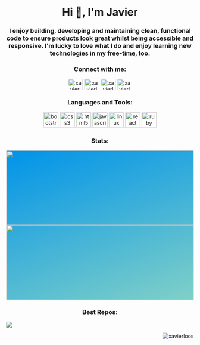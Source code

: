 
<h1 align="center">Hi 👋, I'm Javier</h1>
<h3 align="center">I enjoy building, developing and maintaining clean, functional code to ensure products look great whilst being accessible and responsive. I'm lucky to love what I do and enjoy learning new technologies in my free-time, too.</h3>





<h3 align="center">
  Connect with me:
</h3>
<p align="center">
  <a href="https://codepen.io/xavierloos" target="blank"><img align="center" src="https://cdn.jsdelivr.net/npm/simple-icons@3.0.1/icons/codepen.svg" alt="xavierloos" height="30" width="40" /></a>
  <a href="https://linkedin.com/in/xavierloos" target="blank"><img align="center" src="https://cdn.jsdelivr.net/npm/simple-icons@3.0.1/icons/linkedin.svg" alt="xavierloos" height="30" width="40" /></a>
  <a href="https://fb.com/xavierloos04" target="blank"><img align="center" src="https://cdn.jsdelivr.net/npm/simple-icons@3.0.1/icons/facebook.svg" alt="xavierloos04" height="30" width="40" /></a>
  <a href="https://instagram.com/xavierloos" target="blank"><img align="center" src="https://cdn.jsdelivr.net/npm/simple-icons@3.0.1/icons/instagram.svg" alt="xavierloos" height="30" width="40" /></a>
</p>

<h3 align="center">
  Languages and Tools:
</h3>
<p align="center">
  <a href="https://getbootstrap.com" target="_blank">
    <img src="https://devicons.github.io/devicon/devicon.git/icons/bootstrap/bootstrap-plain.svg" alt="bootstrap" width="40" height="40"/>
  </a>
  <a href="https://www.w3schools.com/css/" target="_blank">
    <img src="https://devicons.github.io/devicon/devicon.git/icons/css3/css3-original-wordmark.svg" alt="css3" width="40" height="40"/>
  </a>
  <a href="https://www.w3.org/html/" target="_blank">
    <img src="https://devicons.github.io/devicon/devicon.git/icons/html5/html5-original-wordmark.svg" alt="html5" width="40" height="40"/>
  </a>
  <a href="https://developer.mozilla.org/en-US/docs/Web/JavaScript" target="_blank">
    <img src="https://devicons.github.io/devicon/devicon.git/icons/javascript/javascript-original.svg" alt="javascript" width="40" height="40"/>
  </a>
  <a href="https://www.linux.org/" target="_blank">
    <img src="https://devicons.github.io/devicon/devicon.git/icons/linux/linux-original.svg" alt="linux" width="40" height="40"/>
  </a>
  <a href="https://reactjs.org/" target="_blank">
  <img src="https://devicons.github.io/devicon/devicon.git/icons/react/react-original-wordmark.svg" alt="react" width="40" height="40"/>
  </a>
  <a href="https://www.ruby-lang.org/en/" target="_blank">
    <img src="https://devicons.github.io/devicon/devicon.git/icons/ruby/ruby-original-wordmark.svg" alt="ruby" width="40" height="40"/>
  </a>
</p>
<h3 align="center">
  Stats:
</h3>
<p style="background-color: #0093E9; background-image: linear-gradient(160deg, #0093E9 0%, #80D0C7 100%);">
 <img height="200px" width="100%" src="https://github-readme-stats.vercel.app/api/top-langs/?username=xavierloos&layout=compact&theme=radical" />
 <img  height="200px" width="100%" src="https://github-readme-stats.vercel.app/api?username=xavierloos&show_icons=true&theme=radical" />
</p>
<h3 align="center">
  Best Repos:
</h3>
 <a href="https://github.com/xavierloos/weather" target="_blank">
<img height="auto" width="auto" src="https://github-readme-stats.vercel.app/api/pin/?username=xavierloos&repo=weather" />
  </a>
<p align="right">
  <img src="https://komarev.com/ghpvc/?username=xavierloos&label=Profile%20views&color=0e75b6&style=flat" alt="xavierloos" />
</p>
<!--
<p>
  <img align="left" src="https://github-readme-stats.vercel.app/api/top-langs?username=xavierloos&show_icons=true&locale=en&layout=compact" alt="xavierloos" />
</p>
<p>
  <img align="center" src="https://github-readme-stats.vercel.app/api?username=xavierloos&show_icons=true&locale=en" alt="xavierloos" />
</p>
Trophies
<p align="left">
  <a href="https://github.com/ryo-ma/github-profile-trophy">
    <img src="https://github-profile-trophy.vercel.app/?username=xavierloos" alt="xavierloos" />
  </a>
</p>



<!--
**xavierloos/xavierloos** is a ✨ _special_ ✨ repository because its `README.md` (this file) appears on your GitHub profile.

Here are some ideas to get you started:

- 🔭 I’m currently working on ...
- 🌱 I’m currently learning ...
- 👯 I’m looking to collaborate on ...
- 🤔 I’m looking for help with ...
- 💬 Ask me about ...
- 📫 How to reach me: ...
- 😄 Pronouns: ...
- ⚡ Fun fact: ...
-->
